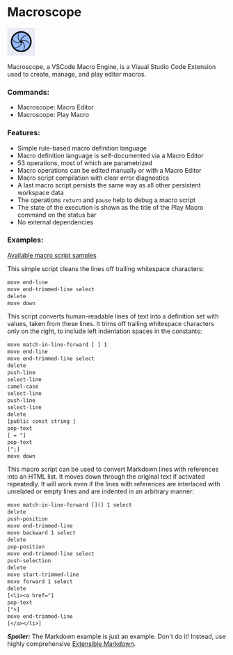 # Macroscope

<img src="images/logo.png" width="64px"/>

Macroscope, a VSCode Macro Engine, is a Visual Studio Code Extension used to create, manage, and play editor macros.

### Commands:

* Macroscope: Macro Editor
* Macroscope: Play Macro

### Features:

* Simple rule-based macro definition language
* Macro definition language is self-documented via a Macro Editor
* 53 operations, most of which are parametrized
* Macro operations can be edited manually or with a Macro Editor
* Macro script compilation with clear error diagnostics
* A last macro script persists the same way as all other persistent workspace data
* The operations `return` and `pause` help to debug a macro script
* The state of the execution is shown as the title of the Play Macro command on the status bar
* No external dependencies

### Examples:

[Available macro script samples](https://github.com/SAKryukov/vscode-macroscope/tree/main/test)

This simple script cleans the lines off trailing whitespace characters:
~~~
move end-line
move end-trimmed-line select
delete
move down
~~~

This script converts human-readable lines of text into a definition set with values, taken from these lines.
It trims off trailing whitespace characters only on the right, to include left indentation spaces in the constants:
~~~
move match-in-line-forward [ ] 1
move end-line
move end-trimmed-line select
delete
push-line
select-line
camel-case
select-line
push-line
select-line
delete
[public const string ]
pop-text
[ = "]
pop-text
[";]
move down
~~~

This macro script can be used to convert Markdown lines with references into an HTML list. It moves down through the original text if activated repeatedly. It will work even if the lines with references are interlaced with unrelated or empty lines and are indented in an arbitrary manner:
~~~
move match-in-line-forward [](] 1 select
delete
push-position
move end-trimmed-line
move backward 1 select
delete
pop-position
move end-trimmed-line select
push-selection
delete
move start-trimmed-line
move forward 1 select
delete
[<li><a href="]
pop-text
[">]
move end-trimmed-line
[</a></li>]
~~~

***Spoiler:*** The Markdown example is just an example. Don't do it!
Instead, use highly comprehensive [Extensible Markdown](https://marketplace.visualstudio.com/items?itemName=sakryukov.extensible-markdown).
